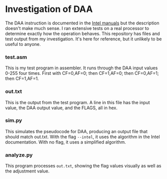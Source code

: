 # Investigation of DAA

The DAA instruction is documented in the [Intel manuals](https://www.intel.com/content/www/us/en/developer/articles/technical/intel-sdm.html) but the description doesn't make much sense. I ran extensive tests on a real processor to determine exactly how the operation behaves. This repository has files and test output from my investigation. It's here for reference, but it unlikely to be useful to anyone.

### test.asm
This is my test program in assembler. It runs through the DAA input values 0-255 four times. First with CF=0,AF=0; then CF=1,AF=0; then CF=0,AF=1; then CF=1,AF=1.

### out.txt
This is the output from the test program.
A line in this file has the input value, the DAA output value, and the FLAGS, all in hex.

### sim.py
This simulates the pseudocode for DAA, producing an output file that should match out.txt. With the flag `--intel`, it uses the algorithm in the Intel documentation. With no flag, it uses a simplified algorithm.

### analyze.py
This program processes `out.txt`, showing the flag values visually as well as the adjustment value.


